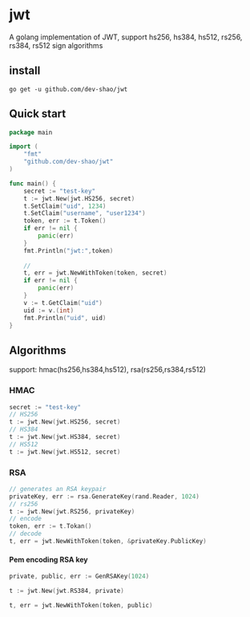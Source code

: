 # jwt
A golang implementation of JWT, support hs256, hs384, hs512, rs256, rs384, rs512 sign algorithms

## install
```shell
go get -u github.com/dev-shao/jwt
```

## Quick start

```go
package main

import (
	"fmt"
	"github.com/dev-shao/jwt"
)

func main() {
	secret := "test-key"
	t := jwt.New(jwt.HS256, secret)
	t.SetClaim("uid", 1234)
	t.SetClaim("username", "user1234")
	token, err := t.Token()
	if err != nil {
		panic(err)
	}
	fmt.Println("jwt:",token)
	
	//
	t, err = jwt.NewWithToken(token, secret)
	if err != nil {
		panic(err)
	}
	v := t.GetClaim("uid")
	uid := v.(int)
	fmt.Println("uid", uid)
}

```

## Algorithms
support: hmac(hs256,hs384,hs512), rsa(rs256,rs384,rs512)


### HMAC
```go
secret := "test-key"
// HS256
t := jwt.New(jwt.HS256, secret)
// HS384
t := jwt.New(jwt.HS384, secret)
// HS512
t := jwt.New(jwt.HS512, secret)

```

### RSA

```go
// generates an RSA keypair
privateKey, err := rsa.GenerateKey(rand.Reader, 1024)
// rs256
t := jwt.New(jwt.RS256, privateKey)
// encode
token, err := t.Tokan()
// decode
t, err = jwt.NewWithToken(token, &privateKey.PublicKey)

```
#### Pem encoding RSA key
```go
private, public, err := GenRSAKey(1024)

t := jwt.New(jwt.RS384, private)

t, err = jwt.NewWithToken(token, public)
```